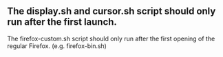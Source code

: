 The display.sh and cursor.sh script should only run after the first launch.
---
The firefox-custom.sh script should only run after the first opening of the regular Firefox. (e.g. firefox-bin.sh)
